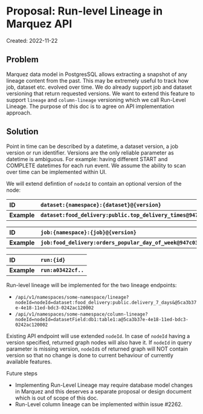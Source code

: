 # Proposal: Run-level Lineage in Marquez API


Created: 2022-11-22

## Problem

Marquez data model in PostgresSQL allows extracting a snapshot of any lineage content from the past. This may be extremely
useful to track how job, dataset etc. evolved over time. We do already support job and dataset versioning that return requested versions. We want to extend this feature to support `lineage` and `column-lineage` versioning which we call Run-Level Lineage. The purpose of this doc is to agree on API implementation approach. 

## Solution

Point in time can be described by a datetime, a dataset version, a job version or  run identifier. Versions are the only reliable parameter as datetime is ambiguous. For example: having different START and COMPLETE datetimes for each run event. We assume the ability to scan over time can be implemented within UI. 

We will extend defintion of `nodeId` to contain an optional version of the node: 

| **ID**       | **`dataset:{namespace}:{dataset}@{version}`**                     |
|:-------------|:------------------------------------------------------------------|
| **Example**  | **`dataset:food_delivery:public.top_delivery_times@947c0388..`**  |

| **ID**       | **`job:{namespace}:{job}@{version}`**                             |
|:-------------|:------------------------------------------------------------------|
| **Example**  | **`job:food_delivery:orders_popular_day_of_week@947c0388..`**     |

| **ID**       | **`run:{id}`**                                                    |
|:-------------|:------------------------------------------------------------------|
| **Example**  | **`run:a03422cf..`**    

Run-level lineage will be implemented for the two lineage endpoints:
 * `/api/v1/namespaces/some-namespace/lineage?nodeId=nodeId=dataset:food_delivery:public.delivery_7_days&@5ca3b37e-4e18-11ed-bdc3-0242ac120002`
 * `/api/v1/namespaces/some-namespace/column-lineage?nodeId=nodeId=datasetField:db1:table1:a@5ca3b37e-4e18-11ed-bdc3-0242ac120002`


Existing API endpoint will use extended `nodeId`. In case of `nodeId` having a version specified, returned graph nodes will also have it. If `nodeId` in query parameter is missing version, `nodeId`s of returned graph will NOT contain version so that no change is done to current behaviour of currently available features. 

Future steps
 
 * Implementing Run-Level Lineage may require database model changes in Marquez and this deserves a separate proposal or design document which is out of scope of this doc. 
 * Run-Level column lineage can be implemented within issue #2262.